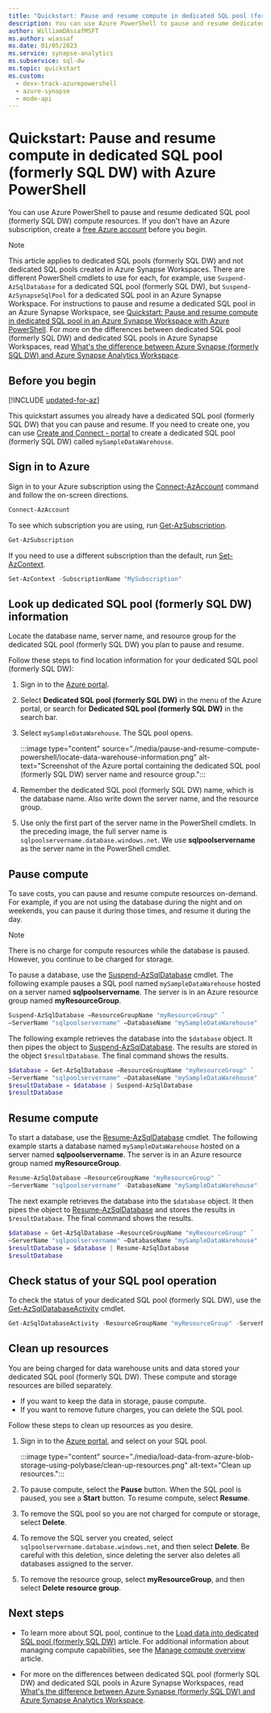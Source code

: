 ```yaml
---
title: "Quickstart: Pause and resume compute in dedicated SQL pool (formerly SQL DW) with Azure PowerShell"
description: You can use Azure PowerShell to pause and resume dedicated SQL pool (formerly SQL DW) compute resources.
author: WilliamDAssafMSFT
ms.author: wiassaf
ms.date: 01/05/2023
ms.service: synapse-analytics
ms.subservice: sql-dw
ms.topic: quickstart
ms.custom:
  - devx-track-azurepowershell
  - azure-synapse
  - mode-api
---
```


# Quickstart: Pause and resume compute in dedicated SQL pool (formerly SQL DW) with Azure PowerShell

You can use Azure PowerShell to pause and resume dedicated SQL pool (formerly SQL DW) compute resources.
If you don't have an Azure subscription, create a [free Azure account](https://azure.microsoft.com/free/) before you begin.

> [!NOTE]
> This article applies to dedicated SQL pools (formerly SQL DW) and not dedicated SQL pools created in Azure Synapse Workspaces. There are different PowerShell cmdlets to use for each, for example, use `Suspend-AzSqlDatabase` for a dedicated SQL pool (formerly SQL DW), but `Suspend-AzSynapseSqlPool` for a dedicated SQL pool in an Azure Synapse Workspace. For instructions to pause and resume a dedicated SQL pool in an Azure Synapse Workspace, see [Quickstart: Pause and resume compute in dedicated SQL pool in an Azure Synapse Workspace with Azure PowerShell](pause-and-resume-compute-workspace-powershell.md).
> For more on the differences between dedicated SQL pool (formerly SQL DW) and dedicated SQL pools in Azure Synapse Workspaces, read [What's the difference between Azure Synapse (formerly SQL DW) and Azure Synapse Analytics Workspace](https://techcommunity.microsoft.com/t5/azure-synapse-analytics-blog/what-s-the-difference-between-azure-synapse-formerly-sql-dw-and/ba-p/3597772).

## Before you begin

[!INCLUDE [updated-for-az](../../../includes/updated-for-az.md)]

This quickstart assumes you already have a dedicated SQL pool (formerly SQL DW) that you can pause and resume. If you need to create one, you can use [Create and Connect - portal](create-data-warehouse-portal.md) to create a dedicated SQL pool (formerly SQL DW) called `mySampleDataWarehouse`.

## Sign in to Azure

Sign in to your Azure subscription using the [Connect-AzAccount](/powershell/module/az.accounts/connect-azaccount?toc=/azure/synapse-analytics/sql-data-warehouse/toc.json&bc=/azure/synapse-analytics/sql-data-warehouse/breadcrumb/toc.json) command and follow the on-screen directions.

```powershell
Connect-AzAccount
```

To see which subscription you are using, run [Get-AzSubscription](/powershell/module/az.accounts/get-azsubscription?toc=/azure/synapse-analytics/sql-data-warehouse/toc.json&bc=/azure/synapse-analytics/sql-data-warehouse/breadcrumb/toc.json).

```powershell
Get-AzSubscription
```

If you need to use a different subscription than the default, run [Set-AzContext](/powershell/module/az.accounts/set-azcontext?toc=/azure/synapse-analytics/sql-data-warehouse/toc.json&bc=/azure/synapse-analytics/sql-data-warehouse/breadcrumb/toc.json).

```powershell
Set-AzContext -SubscriptionName "MySubscription"
```

## Look up dedicated SQL pool (formerly SQL DW) information

Locate the database name, server name, and resource group for the dedicated SQL pool (formerly SQL DW) you plan to pause and resume.

Follow these steps to find location information for your dedicated SQL pool (formerly SQL DW):

1. Sign in to the [Azure portal](https://portal.azure.com/).
1. Select **Dedicated SQL pool (formerly SQL DW)** in the menu of the Azure portal, or search for **Dedicated SQL pool (formerly SQL DW)** in the search bar.
1. Select `mySampleDataWarehouse`. The SQL pool opens.

    :::image type="content" source="./media/pause-and-resume-compute-powershell/locate-data-warehouse-information.png" alt-text="Screenshot of the Azure portal containing the dedicated SQL pool (formerly SQL DW) server name and resource group.":::

1. Remember the dedicated SQL pool (formerly SQL DW) name, which is the database name. Also write down the server name, and the resource group.
1. Use only the first part of the server name in the PowerShell cmdlets. In the preceding image, the full server name is `sqlpoolservername.database.windows.net`. We use **sqlpoolservername** as the server name in the PowerShell cmdlet.

## Pause compute

To save costs, you can pause and resume compute resources on-demand. For example, if you are not using the database during the night and on weekends, you can pause it during those times, and resume it during the day.

> [!NOTE]  
> There is no charge for compute resources while the database is paused. However, you continue to be charged for storage.

To pause a database, use the [Suspend-AzSqlDatabase](/powershell/module/az.sql/suspend-azsqldatabase?toc.json&bc=/azure/synapse-analytics/sql-data-warehouse/breadcrumb/toc.json) cmdlet. The following example pauses a SQL pool named `mySampleDataWarehouse` hosted on a server named **sqlpoolservername**. The server is in an Azure resource group named **myResourceGroup**.

```powershell
Suspend-AzSqlDatabase –ResourceGroupName "myResourceGroup" `
–ServerName "sqlpoolservername" –DatabaseName "mySampleDataWarehouse"
```

The following example retrieves the database into the `$database` object. It then pipes the object to [Suspend-AzSqlDatabase](/powershell/module/az.sql/suspend-azsqldatabase?toc.json&bc=/azure/synapse-analytics/sql-data-warehouse/breadcrumb/toc.json). The results are stored in the object `$resultDatabase`. The final command shows the results.

```powershell
$database = Get-AzSqlDatabase –ResourceGroupName "myResourceGroup" `
–ServerName "sqlpoolservername" –DatabaseName "mySampleDataWarehouse"
$resultDatabase = $database | Suspend-AzSqlDatabase
$resultDatabase
```

## Resume compute

To start a database, use the [Resume-AzSqlDatabase](/powershell/module/az.sql/resume-azsqldatabase?toc.json&bc=/azure/synapse-analytics/sql-data-warehouse/breadcrumb/toc.json) cmdlet. The following example starts a database named `mySampleDataWarehouse` hosted on a server named **sqlpoolservername**. The server is in an Azure resource group named **myResourceGroup**.

```powershell
Resume-AzSqlDatabase –ResourceGroupName "myResourceGroup" `
–ServerName "sqlpoolservername" -DatabaseName "mySampleDataWarehouse"
```

The next example retrieves the database into the `$database` object. It then pipes the object to [Resume-AzSqlDatabase](/powershell/module/az.sql/resume-azsqldatabase?toc=/azure/synapse-analytics/sql-data-warehouse/toc.json&bc=/azure/synapse-analytics/sql-data-warehouse/breadcrumb/toc.json) and stores the results in `$resultDatabase`. The final command shows the results.

```powershell
$database = Get-AzSqlDatabase –ResourceGroupName "myResourceGroup" `
–ServerName "sqlpoolservername" –DatabaseName "mySampleDataWarehouse"
$resultDatabase = $database | Resume-AzSqlDatabase
$resultDatabase
```

## Check status of your SQL pool operation

To check the status of your dedicated SQL pool (formerly SQL DW), use the [Get-AzSqlDatabaseActivity](/powershell/module/az.sql/Get-AzSqlDatabaseActivity?toc.json&bc=/azure/synapse-analytics/sql-data-warehouse/breadcrumb/toc.json) cmdlet.

```powershell
Get-AzSqlDatabaseActivity -ResourceGroupName "myResourceGroup" -ServerName "sqlpoolservername" -DatabaseName "mySampleDataWarehouse"
```

## Clean up resources

You are being charged for data warehouse units and data stored your dedicated SQL pool (formerly SQL DW). These compute and storage resources are billed separately.

- If you want to keep the data in storage, pause compute.
- If you want to remove future charges, you can delete the SQL pool.

Follow these steps to clean up resources as you desire.

1. Sign in to the [Azure portal](https://portal.azure.com), and select on your SQL pool.

    :::image type="content" source="./media/load-data-from-azure-blob-storage-using-polybase/clean-up-resources.png" alt-text="Clean up resources.":::

1. To pause compute, select the **Pause** button. When the SQL pool is paused, you see a **Start** button.  To resume compute, select **Resume**.

1. To remove the SQL pool so you are not charged for compute or storage, select **Delete**.

1. To remove the SQL server you created, select `sqlpoolservername.database.windows.net`, and then select **Delete**.  Be careful with this deletion, since deleting the server also deletes all databases assigned to the server.

1. To remove the resource group, select **myResourceGroup**, and then select **Delete resource group**.

## Next steps

- To learn more about SQL pool, continue to the [Load data into dedicated SQL pool (formerly SQL DW)](./load-data-from-azure-blob-storage-using-copy.md) article. For additional information about managing compute capabilities, see the [Manage compute overview](sql-data-warehouse-manage-compute-overview.md) article.

- For more on the differences between dedicated SQL pool (formerly SQL DW) and dedicated SQL pools in Azure Synapse Workspaces, read [What's the difference between Azure Synapse (formerly SQL DW) and Azure Synapse Analytics Workspace](https://techcommunity.microsoft.com/t5/azure-synapse-analytics-blog/what-s-the-difference-between-azure-synapse-formerly-sql-dw-and/ba-p/3597772).
